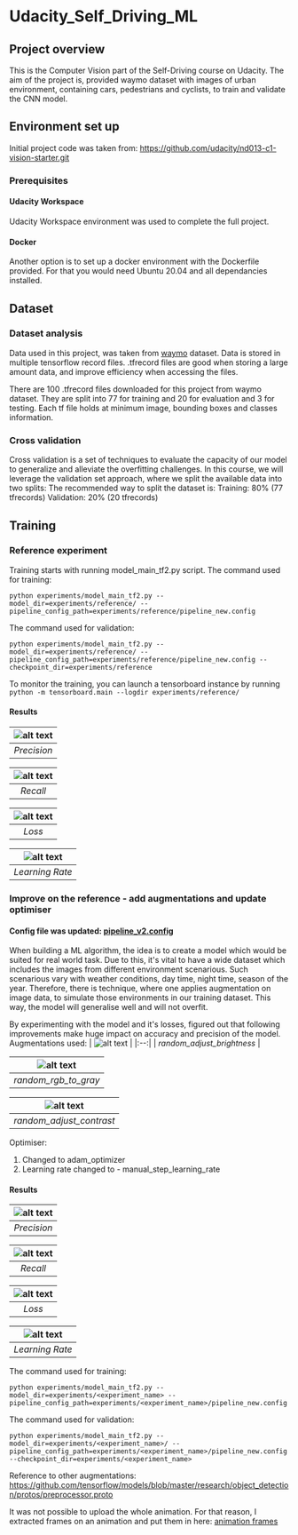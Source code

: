 # Udacity_Self_Driving_ML

## Project overview
This is the Computer Vision part of the Self-Driving course on Udacity.
The aim of the project is, provided waymo dataset with images of urban environment,
containing cars, pedestrians and cyclists, to train and validate the CNN model.

## Environment set up
Initial project code was taken from:
https://github.com/udacity/nd013-c1-vision-starter.git

### Prerequisites
#### Udacity Workspace
Udacity Workspace environment was used to complete the full project.
#### Docker
Another option is to set up a docker environment with the Dockerfile provided.
For that you would need Ubuntu 20.04 and all dependancies installed.

## Dataset
### Dataset analysis
Data used in this project, was taken from [waymo](https://waymo.com/open/) dataset. Data is stored in multiple tensorflow record files.
.tfrecord files are good when storing a large amount data, and improve efficiency when accessing the files.

There are 100 .tfrecord files downloaded for this project from waymo dataset. 
They are split into 77 for training and 20 for evaluation and 3 for testing.
Each tf file holds at minimum image, bounding boxes and classes information.

### Cross validation

Cross validation is a set of techniques to evaluate the capacity of our model to generalize and alleviate the overfitting challenges. In this course, we will leverage the validation set approach, where we split the available data into two splits:
The recommended way to split the dataset is:
Training: 80% (77 tfrecords)
Validation: 20% (20 tfrecords)

## Training
### Reference experiment
Training starts with running model_main_tf2.py script.
The command used for training:
```
python experiments/model_main_tf2.py --model_dir=experiments/reference/ --pipeline_config_path=experiments/reference/pipeline_new.config
```
The command used for validation:
```
python experiments/model_main_tf2.py --model_dir=experiments/reference/ --pipeline_config_path=experiments/reference/pipeline_new.config --checkpoint_dir=experiments/reference
```

To monitor the training, you can launch a tensorboard instance by running `python -m tensorboard.main --logdir experiments/reference/`

#### Results

| ![alt text](https://github.com/zbakin/Udacity_Self_Driving_ML/blob/main/experiments/reference/images/precision.png) | 
|:--:| 
| *Precision* |

| ![alt text](https://github.com/zbakin/Udacity_Self_Driving_ML/blob/main/experiments/reference/images/recall.png) | 
|:--:| 
| *Recall* |

| ![alt text](https://github.com/zbakin/Udacity_Self_Driving_ML/blob/main/experiments/reference/images/loss.png) | 
|:--:| 
| *Loss* |

| ![alt text](https://github.com/zbakin/Udacity_Self_Driving_ML/blob/main/experiments/reference/images/learning%20rate.png) | 
|:--:| 
| *Learning Rate* |


### Improve on the reference - add augmentations and update optimiser
#### Config file was updated: [pipeline_v2.config](https://github.com/zbakin/Udacity_Self_Driving_ML/blob/main/experiments/optimisations/pipeline_v2.config)

When building a ML algorithm, the idea is to create a model which would be suited for real world task.
Due to this, it's vital to have a wide dataset which includes the images from different environment scenarious. 
Such scenarious vary with weather conditions, day time, night time, season of the year.
Therefore, there is technique, where one applies augmentation on image data, to simulate those environments in our training dataset.
This way, the model will generalise well and will not overfit. 

By experimenting with the model and it's losses, figured out that following improvements make huge impact on accuracy and precision of the model.
Augmentations used:
| ![alt text](https://github.com/zbakin/Udacity_Self_Driving_ML/blob/main/images/augmentations2.png) | 
|:--:| 
| *random_adjust_brightness* |

| ![alt text](https://github.com/zbakin/Udacity_Self_Driving_ML/blob/main/images/augmentations1.png) | 
|:--:| 
| *random_rgb_to_gray* |

| ![alt text](https://github.com/zbakin/Udacity_Self_Driving_ML/blob/main/images/augmentations3.png) | 
|:--:| 
| *random_adjust_contrast* |

Optimiser:
   1. Changed to adam_optimizer
   2. Learning rate changed to - manual_step_learning_rate

#### Results


| ![alt text](https://github.com/zbakin/Udacity_Self_Driving_ML/blob/main/experiments/optimisations/images/precision.png) | 
|:--:| 
| *Precision* |

| ![alt text](https://github.com/zbakin/Udacity_Self_Driving_ML/blob/main/experiments/optimisations/images/recall.png) | 
|:--:| 
| *Recall* |

| ![alt text](https://github.com/zbakin/Udacity_Self_Driving_ML/blob/main/experiments/optimisations/images/loss.png) | 
|:--:| 
| *Loss* |

| ![alt text](https://github.com/zbakin/Udacity_Self_Driving_ML/blob/main/experiments/optimisations/images/learning%20rate.png) | 
|:--:| 
| *Learning Rate* |


The command used for training:
```
python experiments/model_main_tf2.py --model_dir=experiments/<experiment_name> --pipeline_config_path=experiments/<experiment_name>/pipeline_new.config
```
The command used for validation:
```
python experiments/model_main_tf2.py --model_dir=experiments/<experiment_name>/ --pipeline_config_path=experiments/<experiment_name>/pipeline_new.config --checkpoint_dir=experiments/<experiment_name>
```

Reference to other augmentations:
https://github.com/tensorflow/models/blob/master/research/object_detection/protos/preprocessor.proto

It was not possible to upload the whole animation. For that reason, I extracted frames on an animation and put them in here:
[animation frames](https://github.com/zbakin/Udacity_Self_Driving_ML/tree/main/experiments/optimisations/animation_frames)

